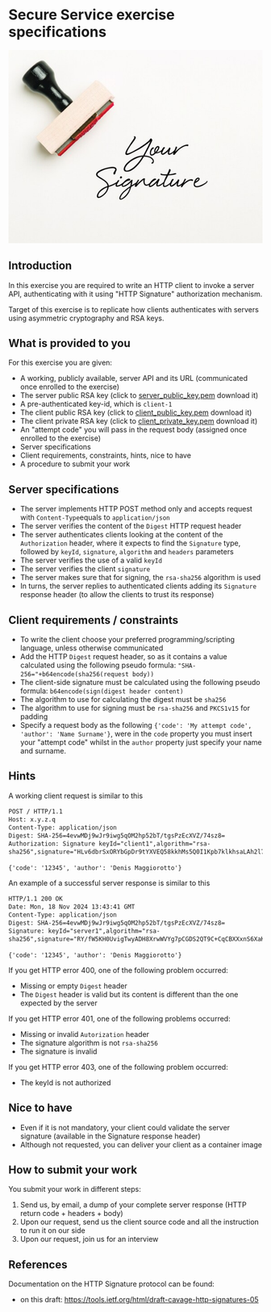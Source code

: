 # Secure Service exercise specifications

![](img/1.jpg)

## Introduction

In this exercise you are required to write an HTTP client to invoke a server API, authenticating with it using "HTTP Signature" authorization mechanism.

Target of this exercise is to replicate how clients authenticates with servers using asymmetric cryptography and RSA keys.

## What is provided to you

For this exercise you  are given:

- A working, publicly available, server API and its URL (communicated once enrolled to the exercise)
- The server public RSA key (click to [server_public_key.pem](server_public_key.pem) download it)
- A pre-authenticated key-id, which is `client-1`
- The client public RSA key (click to [client_public_key.pem](client_public_key.pem) download it)
- The client private RSA key (click to [client_private_key.pem](client_private_key.pem) download it)
- An "attempt code" you will pass in the request body (assigned once enrolled to the exercise)
- Server specifications
- Client requirements, constraints, hints, nice to have
- A procedure to submit your work

## Server specifications

- The server implements HTTP POST method only and accepts request with `Content-Type`equals to `application/json`
- The server verifies the content of the `Digest` HTTP request header
- The server authenticates clients looking at the content of the `Authorization` header, where it expects to find the `Signature` type, followed by `keyId`, `signature`, `algorithm` and `headers` parameters
- The server verifies the use of a valid `keyId`
- The server verifies the client `signature`
- The server makes sure that for signing, the `rsa-sha256` algorithm is used
- In turns, the server replies to authenticated clients adding its `Signature` response header (to allow the clients to trust its response)

## Client requirements / constraints

- To write the client choose your preferred programming/scripting language, unless otherwise communicated
- Add the HTTP `Digest` request header, so as it contains a value calculated using the following pseudo formula: `"SHA-256="+b64encode(sha256(request body))`
- The client-side signature must be calculated using the following pseudo formula: `b64encode(sign(digest header content)`
- The algorithm to use for calculating the digest must be `sha256`
- The algorithm to use for signing must be `rsa-sha256` and `PKCS1v15` for padding
- Specify a request body as the following `{'code': 'My attempt code', 'author': 'Name Surname'}`, were in the `code` property you must insert your "attempt code" whilst in the `author` property just specify your name and surname.

## Hints

A working client request is similar to this

```
POST / HTTP/1.1
Host: x.y.z.q
Content-Type: application/json
Digest: SHA-256=4evwMDj9wJr9iwg5qOM2hp52bT/tgsPzEcXVZ/74sz8=
Authorization: Signature keyId="client1",algorithm="rsa-sha256",signature="HLv6dbrSxORYbGpDr9tYXVEQ58kkhMs5Q0I1Kpb7klkhsaLAh2l70aEKyD604RQviPimN9p/AA5FZQFL/vAquUe7LFHQLets/2ULuzHWqLzb9K1HHvL+UUshN4lr1bSYxmsYImQqS/J6Hr3NZ2ue1LowLnHZQCTrRJUuNlbRDUO9Ooi6n+lcRP5nx/UEwba4sYoAAi8Ftf9CDJZ4L2d4mlxZnWv2u6Asv45upnj0oKzntFmJR4wTLoZDETMoEXtHQA9D1NfTNF9YEYu52juK7hL7AjiHfDKNm3jDx1tQNizS6T60TchBA4O0x8cb2OkCKYp1sHZJbSZ9SQdBsx79iw==",headers="digest"

{'code': '12345', 'author': 'Denis Maggiorotto'}
```

An example of a successful server response is similar to this

```
HTTP/1.1 200 OK
Date: Mon, 18 Nov 2024 13:43:41 GMT
Content-Type: application/json
Digest: SHA-256=4evwMDj9wJr9iwg5qOM2hp52bT/tgsPzEcXVZ/74sz8=
Signature: keyId="server1",algorithm="rsa-sha256",signature="RY/fW5KH0UvigTwyADH8XrwWVYg7pCGDS2QT9C+CqCBXXxnS6XaK8uCJYVcg4/baH4Z7DsPTcfFqOOw2OGk/NFOMpu1Box/lNst+VrQSEiLzejKnmE2WXv9V25O/fy7TZU0nThLN3sL33y8yWR44oSgF4wi52YAiNoFHNtOY/oIC164Od5gvO4ruhSHBwk6IbB8sEeRIuHjta2sV9pk9jWPmSGeZXJRmaufe0qOMUeej/z6zePNs1vYbRS4TXCWc7FecioIiMzTTdD1ebkieXNpIGwIgqld1j8ghynr0TonOyGRuk6j1mD9e0Np2v6NF4zawdaDyjb4NJw3ijfYyJA==",headers="digest"

{'code': '12345', 'author': 'Denis Maggiorotto'}
```

If you get HTTP error 400, one of the following problem occurred: 
- Missing or empty `Digest` header
- The `Digest` header is valid but its content is different than the one expected by the server

If you get HTTP error 401, one of the following problems occurred: 
- Missing or invalid `Autorization` header
- The signature algorithm is not `rsa-sha256`
- The signature is invalid

If you get HTTP error 403, one of the following problem occurred: 
- The keyId is not authorized

## Nice to have

- Even if it is not mandatory, your client could validate the server signature (available in the Signature response header)
- Although not requested, you can deliver your client as a container image 

## How to submit your work

You  submit your work in different steps:

1) Send us, by email, a dump of your complete server response (HTTP return code + headers + body)
2) Upon our request, send us the client source code and all the instruction to run it on our side
3) Upon our request, join us for an interview

## References

Documentation on the HTTP Signature protocol can be found:

- on this draft: https://tools.ietf.org/html/draft-cavage-http-signatures-05